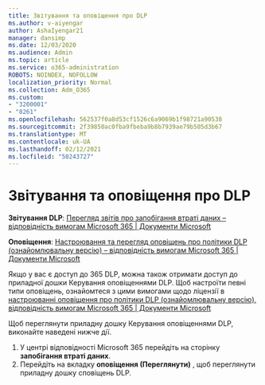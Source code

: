 ```yaml
---
title: Звітування та оповіщення про DLP
ms.author: v-aiyengar
author: AshaIyengar21
manager: dansimp
ms.date: 12/03/2020
ms.audience: Admin
ms.topic: article
ms.service: o365-administration
ROBOTS: NOINDEX, NOFOLLOW
localization_priority: Normal
ms.collection: Adm_O365
ms.custom:
- "3200001"
- "8261"
ms.openlocfilehash: 562537f0a8d53cf1526c6a9069b1f98721a90538
ms.sourcegitcommit: 2f39850ac0fba9fbeba9b8b7939ae79b505d3b67
ms.translationtype: MT
ms.contentlocale: uk-UA
ms.lasthandoff: 02/12/2021
ms.locfileid: "50243727"
---
```

# <a name="dlp-reporting-and-alerts"></a>Звітування та оповіщення про DLP

**Звітування DLP**: [Перегляд звітів про запобігання втраті даних – відповідність вимогам Microsoft 365 | Документи Microsoft](https://docs.microsoft.com/microsoft-365/compliance/view-the-dlp-reports?view=o365-worldwide&preserve-view=true)

**Оповіщення**: [Настроювання та перегляд оповіщень про політики DLP (ознайомлювальну версію) – відповідність вимогам Microsoft 365 | Документи Microsoft](https://docs.microsoft.com/microsoft-365/compliance/dlp-configure-view-alerts-policies?view=o365-worldwide&preserve-view=true)

 Якщо у вас є доступ до 365 DLP, можна також отримати доступ до приладної дошки Керування оповіщеннями DLP.  Щоб настроїти певні типи оповіщень, ознайомтеся з цими вимогами щодо ліцензії в [настроюванні оповіщення про політики DLP (ознайомлювальну версію), відповідність вимогам Microsoft 365 | Документи Microsoft](https://docs.microsoft.com/microsoft-365/compliance/dlp-configure-view-alerts-policies?view=o365-worldwide#licensing-for-alert-configuration-options&preserve-view=true)

Щоб переглянути приладну дошку Керування оповіщеннями DLP, виконайте наведені нижче дії.

1. У центрі відповідності Microsoft 365 перейдіть на сторінку **запобігання втраті даних**.
1. Перейдіть на вкладку **оповіщення (Переглянути)** , щоб переглянути приладну дошку сповіщень DLP.